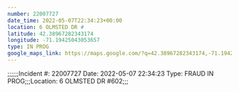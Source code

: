 ```yaml
---
number: 22007727
date_time: 2022-05-07T22:34:23+00:00
location: 6 OLMSTED DR #
latitude: 42.38967282343174
longitude: -71.19425043053657
type: IN PROG
google_maps_link: https://maps.google.com/?q=42.38967282343174,-71.19425043053657
---
```


;;;;;;Incident #: 22007727  Date: 2022-05-07 22:34:23   Type: FRAUD IN PROG;;;Location: 6 OLMSTED DR #602;;;
